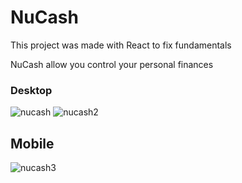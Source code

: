 # NuCash

This project was made with React to fix fundamentals

NuCash allow you control your personal finances

### Desktop
![nucash](https://drive.google.com/uc?export=view&id=1Pm9pJmRfA6K4oZXwM5LXWPx_CwCxzwgG)
![nucash2](https://drive.google.com/uc?export=view&id=1_X70w0B9rZluaKH3chu8Bhw9L8DzfiLY)
## Mobile
![nucash3](https://drive.google.com/uc?export=view&id=1JqWv0zVUit0_89F9m7dWq_OMrnsrhWWw)


